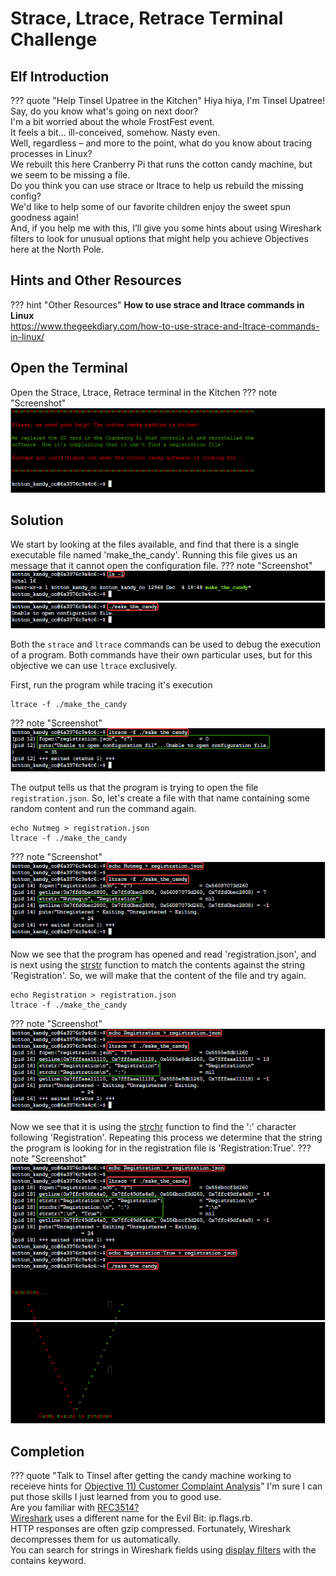 # Strace, Ltrace, Retrace Terminal Challenge

## Elf Introduction

??? quote "Help Tinsel Upatree in the Kitchen"
    Hiya hiya, I'm Tinsel Upatree!<br>
    Say, do you know what's going on next door?<br>
    I'm a bit worried about the whole FrostFest event.<br>
    It feels a bit... ill-conceived, somehow. Nasty even.<br>
    Well, regardless – and more to the point, what do you know about tracing processes in Linux?<br>
    We rebuilt this here Cranberry Pi that runs the cotton candy machine, but we seem to be missing a file.<br>
    Do you think you can use strace or ltrace to help us rebuild the missing config?<br>
    We'd like to help some of our favorite children enjoy the sweet spun goodness again!<br>
    And, if you help me with this, I’ll give you some hints about using Wireshark filters to look for unusual options that might help you achieve Objectives here at the North Pole.

## Hints and Other Resources

??? hint "Other Resources"
    **How to use strace and ltrace commands in Linux**<br>
    <a href="https://www.thegeekdiary.com/how-to-use-strace-and-ltrace-commands-in-linux/">https://www.thegeekdiary.com/how-to-use-strace-and-ltrace-commands-in-linux/</a>

## Open the Terminal

Open the Strace, Ltrace, Retrace terminal in the Kitchen
??? note "Screenshot"
    ![](image1.png)

## Solution

We start by looking at the files available, and find that there is a single executable file named 'make_the_candy'.  Running this file gives us an message that it cannot open the configuration file.
??? note "Screenshot"
    ![](image2.png)
    ![](image3.png)

Both the `strace` and `ltrace` commands can be used to debug the execution of a program.  Both commands have their own particular uses, but for this objective we can use `ltrace` exclusively.

First, run the program while tracing it's execution<br>
```
ltrace -f ./make_the_candy
```
??? note "Screenshot"
    ![](image4.png)

The output tells us that the program is trying to open the file `registration.json`.  So, let's create a file with that name containing some random content and run the command again.
```
echo Nutmeg > registration.json
ltrace -f ./make_the_candy
```
??? note "Screenshot"
    ![](image5.png)

Now we see that the program has opened and read 'registration.json', and is next using the <a href="https://www.cplusplus.com/reference/cstring/strstr/">strstr</a> function to match the contents against the string 'Registration'.  So, we will make that the content of the file and try again.
```
echo Registration > registration.json
ltrace -f ./make_the_candy
```
??? note "Screenshot"
    ![](image6.png)

Now we see that it is using the <a href="https://www.cplusplus.com/reference/cstring/strchr/">strchr</a> function to find the ':' character following 'Registration'.  Repeating this process we determine that the string the program is looking for in the registration file is 'Registration:True'.
??? note "Screenshot"
    ![](image7.png)
    ![](image8.png)




## Completion

??? quote "Talk to Tinsel after getting the candy machine working to receieve hints for <a href="../../objectives/O11_Customer_Complaint_Analysis/">Objective 11) Customer Complaint Analysis</a>"
    I'm sure I can put those skills I just learned from you to good use.<br>
    Are you familiar with <a href="https://datatracker.ietf.org/doc/html/rfc3514">RFC3514?</a><br>
    <a href="https://www.wireshark.org/">Wireshark</a> uses a different name for the Evil Bit: ip.flags.rb.<br>
    HTTP responses are often gzip compressed. Fortunately, Wireshark decompresses them for us automatically.<br>
    You can search for strings in Wireshark fields using <a href="https://wiki.wireshark.org/DisplayFilters">display filters</a> with the contains keyword.
